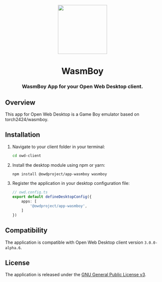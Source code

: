 <p align="center">
  <img width="160" height="160" src="https://avatars.githubusercontent.com/u/65117737?s=160&v=4" />
</p>
<h1 align="center">WasmBoy</h1>
<h3 align="center">
  WasmBoy App for your Open Web Desktop client.
</h3>

## Overview

This app for Open Web Desktop is a Game Boy emulator based on torch2424/wasmboy.

## Installation

1.  Navigate to your client folder in your terminal:

    ```bash
    cd owd-client
    ```

2.  Install the desktop module using npm or yarn:

    ```bash
    npm install @owdproject/app-wasmboy wasmboy
    ```

3.  Register the application in your desktop configuration file:

    ```typescript
    // owd.config.ts
    export default defineDesktopConfig({
        apps: [
            '@owdproject/app-wasmboy',
        ]
    })
    ```

## Compatibility

The application is compatible with Open Web Desktop client version `3.0.0-alpha.6`.

## License

The application is released under the [GNU General Public License v3](LICENSE).